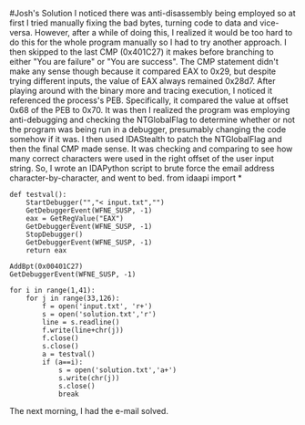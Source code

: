 #Josh's Solution
I noticed there was anti-disassembly being employed so at first I tried manually fixing the bad bytes, turning code to data and vice-versa. However, after a while of doing this, I realized it would be too hard to do this for the whole program manually so I had to try another approach. I then skipped to the last CMP (0x401C27) it makes before branching to either "You are failure" or "You are success". The CMP statement didn't make any sense though because it compared EAX to 0x29, but despite trying different inputs, the value of EAX always remained 0x28d7. After playing around with the binary more and tracing execution, I noticed it referenced the process's PEB. Specifically, it compared the value at offset 0x68 of the PEB to 0x70. It was then I realized the program was employing anti-debugging and checking the NTGlobalFlag to determine whether or not the program was being run in a debugger, presumably changing the code somehow if it was. I then used IDAStealth to patch the NTGlobalFlag and then the final CMP made sense. It was checking and comparing to see how many correct characters were used in the right offset of the user input string. So, I wrote an IDAPython script to brute force the email address character-by-character, and went to bed. 
from idaapi import *

```
def testval():
	StartDebugger("","< input.txt","")
	GetDebuggerEvent(WFNE_SUSP, -1)
	eax = GetRegValue("EAX")
	GetDebuggerEvent(WFNE_SUSP, -1)
	StopDebugger()
	GetDebuggerEvent(WFNE_SUSP, -1)
	return eax

AddBpt(0x00401C27)
GetDebuggerEvent(WFNE_SUSP, -1)

for i in range(1,41):
	for j in range(33,126):
		f = open('input.txt', 'r+')
		s = open('solution.txt','r')
		line = s.readline()
		f.write(line+chr(j))
		f.close()
		s.close()
		a = testval()
		if (a==i):
			s = open('solution.txt','a+')
			s.write(chr(j))
			s.close()
			break
```

The next morning, I had the e-mail solved.
